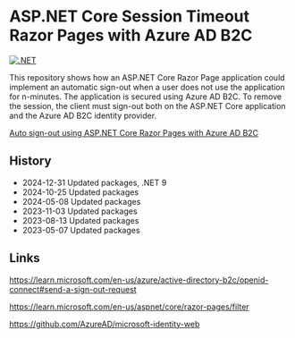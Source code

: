 # ASP.NET Core Session Timeout Razor Pages with Azure AD B2C

[![.NET](https://github.com/damienbod/AspNetCoreB2cLogout/actions/workflows/dotnet.yml/badge.svg)](https://github.com/damienbod/AspNetCoreB2cLogout/actions/workflows/dotnet.yml)

This repository shows how an ASP.NET Core Razor Page application could implement an automatic sign-out when a user does not use the application for n-minutes. The application is secured using Azure AD B2C. To remove the session, the client must sign-out both on the ASP.NET Core application and the Azure AD B2C identity provider.

[Auto sign-out using ASP.NET Core Razor Pages with Azure AD B2C](https://damienbod.com/2023/03/06/auto-sign-out-using-asp-net-core-razor-pages-with-azure-ad-b2c/)

## History

- 2024-12-31 Updated packages, .NET 9
- 2024-10-25 Updated packages
- 2024-05-08 Updated packages
- 2023-11-03 Updated packages
- 2023-08-13 Updated packages
- 2023-05-07 Updated packages

## Links

https://learn.microsoft.com/en-us/azure/active-directory-b2c/openid-connect#send-a-sign-out-request

https://learn.microsoft.com/en-us/aspnet/core/razor-pages/filter

https://github.com/AzureAD/microsoft-identity-web
